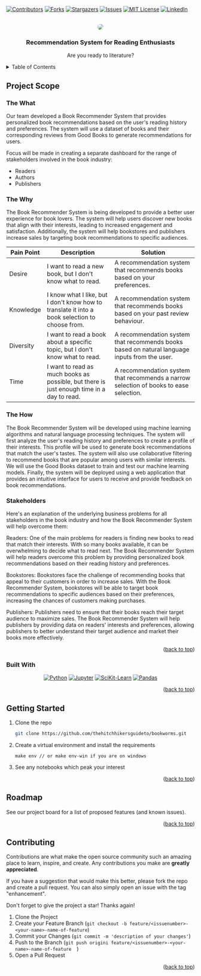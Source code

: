 

<!-- PROJECT SHIELDS -->

[![Contributors][contributors-shield]][contributors-url]
[![Forks][forks-shield]][forks-url]
[![Stargazers][stars-shield]][stars-url]
[![Issues][issues-shield]][issues-url]
[![MIT License][license-shield]][license-url]
[![LinkedIn][linkedin-shield]][linkedin-url]



<!-- PROJECT LOGO -->
<br />
<div align="center">
  <a href="https://github.com/thehitchhikersguideto/gymworkouts">
    <img src="https://img.freepik.com/free-vector/hand-drawn-flat-design-stack-books_23-2149331952.jpg?w=826&t=st=1678020261~exp=1678020861~hmac=7539b0a117cd1610f052ab1b11fddc03c8552a9f1894d273446a3b23d546eb5f" style="border-radius: 30px" >
  </a>

<h3 align="center">Recommendation System for Reading Enthusiasts</h3>


  <p align="center">
    Are you ready to literature? 
</div>



<!-- TABLE OF CONTENTS -->
<details>
  <summary>Table of Contents</summary>
  <ol>
    <li>
      <a href="#about-the-project">About The Project</a>
      <ul>
        <li><a href="#built-with">Built With</a></li>
      </ul>
    </li>
    <li><a href="#getting-started">Getting Started</a></li>
    <li><a href="#roadmap">Roadmap</a></li>
    <li><a href="#contributing">Contributing</a></li>

 

  </ol>
</details>



<!-- ABOUT THE CLASS -->
## Project Scope 
### The What
Our team developed a Book Recommender System that provides personalized book recommendations based on the user's reading history and preferences. The system will use a dataset of books and their corresponding reviews from Good Books to generate recommendations for users. 

Focus will be made in creating a separate dashboard for the range of stakeholders involved in the book industry:

- Readers
- Authors
- Publishers

### The Why
The Book Recommender System is being developed to provide a better user experience for book lovers. The system will help users discover new books that align with their interests, leading to increased engagement and satisfaction. Additionally, the system will help bookstores and publishers increase sales by targeting book recommendations to specific audiences.



| Pain Point | Description | Solution |
| --- | --- | --- |
| Desire | I want to read a new book, but I don't know what to read. | A recommendation system that recommends books based on your preferences. |
| Knowledge | I know what I like, but I don't know how to translate it into a book selection to choose from. | A recommendation system that recommends books based on your past review behaviour. |
| Diversity | I want to read a book about a specific topic, but I don't know what to read. | A recommendation system that recommends books based on natural language inputs from the user. |
| Time | I want to read as much books as possible, but there is just enough time in a day to read. | A recommendation system that recommends a narrow selection of books to ease selection. |


### The How
The Book Recommender System will be developed using machine learning algorithms and natural language processing techniques. The system will first analyze the user's reading history and preferences to create a profile of their interests. This profile will be used to generate book recommendations that match the user's tastes. The system will also use collaborative filtering to recommend books that are popular among users with similar interests. We will use the Good Books dataset to train and test our machine learning models. Finally, the system will be deployed using a web application that provides an intuitive interface for users to receive and provide feedback on book recommendations.


### Stakeholders
Here's an explanation of the underlying business problems for all stakeholders in the book industry and how the Book Recommender System will help overcome them:

Readers: One of the main problems for readers is finding new books to read that match their interests. With so many books available, it can be overwhelming to decide what to read next. The Book Recommender System will help readers overcome this problem by providing personalized book recommendations based on their reading history and preferences.

Bookstores: Bookstores face the challenge of recommending books that appeal to their customers in order to increase sales. With the Book Recommender System, bookstores will be able to target book recommendations to specific audiences based on their preferences, increasing the chances of customers making purchases.

Publishers: Publishers need to ensure that their books reach their target audience to maximize sales. The Book Recommender System will help publishers by providing data on readers' interests and preferences, allowing publishers to better understand their target audience and market their books more effectively.

</div> 

<p align="right">(<a href="#readme-top">back to top</a>)</p>



### Built With
<div align="center">

[![Python][Python]][Python-url] 
[![Jupyter][Jupyter]][Jupyter-url]
[![SciKit-Learn][SciKit-Learn]][SciKit-Learn-url]
[![Pandas][Pandas]][Pandas-url]


</div> 


<p align="right">(<a href="#readme-top">back to top</a>)</p>



<!-- GETTING STARTED -->
## Getting Started

 


1. Clone the repo
   ```sh
   git clone https://github.com/thehitchhikersguideto/bookworms.git
   ```
2. Create a virtual environment and install the requirements
    ```
    make env // or make env-win if you are on windows

    ```
3. See any notebooks which peak your interest




<p align="right">(<a href="#readme-top">back to top</a>)</p>







<!-- USAGE EXAMPLES -->




<!-- ROADMAP -->
## Roadmap

See our project board for a list of proposed features (and known issues).



<p align="right">(<a href="#readme-top">back to top</a>)</p>



<!-- CONTRIBUTING -->
## Contributing

 Contributions are what make the open source community such an amazing place to learn, inspire, and create. Any contributions you make are **greatly appreciated**.



If you have a suggestion that would make this better, please fork the repo and create a pull request. You can also simply open an issue with the tag "enhancement".

Don't forget to give the project a star! Thanks again!

1. Clone the Project
2. Create your Feature Branch (`git checkout -b feature/<issuenumber>-<your-name>-name-of-feature`)
3. Commit your Changes (`git commit -m 'description of your changes'`)
4. Push to the Branch (`git push origini feature/<issuenumber>-<your-name>-name-of-feature  `)
5. Open a Pull Request

<p align="right">(<a href="#readme-top">back to top</a>)</p>



<!-- MARKDOWN LINKS & IMAGES [![Name][Shield]][url] -->
<!-- https://www.markdownguide.org/basic-syntax/#reference-style-links -->
[contributors-shield]: https://img.shields.io/github/contributors/vtwoptwo/CPPBasics.svg?style=for-the-badge
[contributors-url]: https://github.com/thehitchhikersguideto/bookworms/graphs/contributors
[forks-shield]: https://img.shields.io/github/forks/vtwoptwo/CPPBasics.svg?style=for-the-badge
[forks-url]: https://github.com/thehitchhikersguideto/gymworkouts/network/members
[stars-shield]: https://img.shields.io/github/stars/vtwoptwo/CPPBasics.svg?style=for-the-badge
[stars-url]: https://github.com/thehitchhikersguideto/gymworkouts/stargazers
[issues-shield]: https://img.shields.io/github/issues/vtwoptwo/CPPBasics.svg?style=for-the-badge
[issues-url]: https://github.com/thehitchhikersguideto/gymworkouts/issues
[license-shield]: https://img.shields.io/github/license/vtwoptwo/CPPBasics.svg?style=for-the-badge
[license-url]: https://github.com/thehitchhikersguideto/gymworkouts/blob/master/LICENSE.txt
[linkedin-shield]: https://img.shields.io/badge/-LinkedIn-black.svg?style=for-the-badge&logo=linkedin&colorB=555
[linkedin-url]: https://www.linkedin.com/in/vera-prohaska-31734b1b5/
[Next.js]: https://img.shields.io/badge/next.js-000000?style=for-the-badge&logo=nextdotjs&logoColor=white
[Next-url]: https://nextjs.org/
[React.js]: https://img.shields.io/badge/React-20232A?style=for-the-badge&logo=react&logoColor=61DAFB
[React-url]: https://reactjs.org/
[Vue.js]: https://img.shields.io/badge/Vue.js-35495E?style=for-the-badge&logo=vuedotjs&logoColor=4FC08D
[Vue-url]: https://vuejs.org/
[Angular.io]: https://img.shields.io/badge/Angular-DD0031?style=for-the-badge&logo=angular&logoColor=white
[Angular-url]: https://angular.io/
[Svelte.dev]: https://img.shields.io/badge/Svelte-4A4A55?style=for-the-badge&logo=svelte&logoColor=FF3E00
[Svelte-url]: https://svelte.dev/
[Laravel.com]: https://img.shields.io/badge/Laravel-FF2D20?style=for-the-badge&logo=laravel&logoColor=white
[Laravel-url]: https://laravel.com
[Bootstrap.com]: https://img.shields.io/badge/Bootstrap-563D7C?style=for-the-badge&logo=bootstrap&logoColor=white
[Bootstrap-url]: https://getbootstrap.com
[JQuery.com]: https://img.shields.io/badge/jQuery-0769AD?style=for-the-badge&logo=jquery&logoColor=white
[JQuery-url]: https://jquery.com 
[CPP-url]: https://cplusplus.com/
[C++]: https://img.shields.io/badge/C++-blue
[Python]: https://img.shields.io/badge/python-3670A0?style=for-the-badge&logo=python&logoColor=ffdd54
[Python-url]: https://www.python.org/
[Jupyter]: https://img.shields.io/badge/jupyter-%23FA0F00.svg?style=for-the-badge&logo=jupyter&logoColor=white
[Jupyter-url]: https://jupyter.org/
[SciKit-Learn]: https://img.shields.io/badge/scikit--learn-%23F7931E.svg?style=for-the-badge&logo=scikit-learn&logoColor=white
[SciKit-Learn-url]: https://scikit-learn.org/stable/
[Scipy]: https://img.shields.io/badge/scikit--learn-%23F7931E.svg?style=for-the-badge&logo=scikit-learn&logoColor=white
[Scipy-url]:https://scipy.org/
[Tensorflow]: https://img.shields.io/badge/TensorFlow-%23FF6F00.svg?style=for-the-badge&logo=TensorFlow&logoColor=white
[Tensorflow-url]:https://www.tensorflow.org/
[Pandas]: https://img.shields.io/badge/pandas-%23150458.svg?style=for-the-badge&logo=pandas&logoColor=white
[Pandas-url]: https://pandas.pydata.org/
